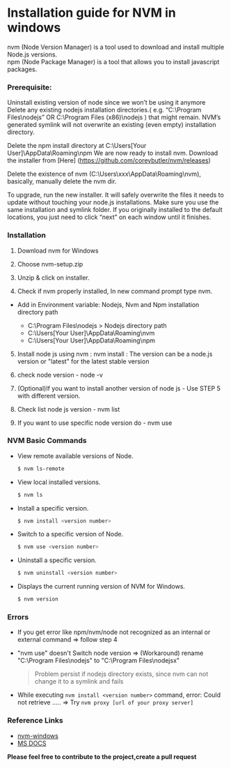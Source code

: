 # Installation guide for NVM in windows
 nvm (Node Version Manager) is a tool used to download and install multiple Node.js versions.<br />
 npm (Node Package Manager) is a tool that allows you to install javascript packages.<br />

### Prerequisite:

 Uninstall existing version of node since we won’t be using it anymore<br />
 Delete any existing nodejs installation directories.( e.g. “C:\Program Files\nodejs” OR C:\Program Files (x86)\nodejs ) that might remain. NVM’s generated symlink will not overwrite an existing (even empty) installation directory.<br />

 Delete the npm install directory at C:\Users\[Your User]\AppData\Roaming\npm We are now ready to install nvm. Download the installer from [Here] (https://github.com/coreybutler/nvm/releases)<br />

 Delete the existence of nvm (C:\Users\xxx\AppData\Roaming\nvm), basically, manually delete the nvm dir.<br />

 To upgrade, run the new installer. It will safely overwrite the files it needs to update without touching your node.js installations. Make sure you use the same installation and symlink folder. If you originally installed to the default locations, you just need to click “next” on each window until it finishes.<br />

### Installation

 1. Download nvm for Windows

 2. Choose nvm-setup.zip

 3. Unzip & click on installer.

 4. Check if nvm properly installed, In new command prompt type nvm.

  - Add in Environment variable: 
    Nodejs, Nvm and Npm installation directory path

    - C:\Program Files\nodejs  	                > Nodejs directory path
    - C:\Users\[Your User]\AppData\Roaming\nvm
    - C:\Users\[Your User]\AppData\Roaming\npm

 5. Install node js using nvm : nvm install <version> : The version can be a node.js version or "latest" for the latest stable version

 6. check node version - node -v 

 7. (Optional)If you want to install another version of node js - Use STEP 5 with different version.

 8. Check list node js version - nvm list

 9. If you want to use specific node version do - nvm use <version>


### NVM Basic Commands

+ View remote available versions of Node.

  ```sh
  $ nvm ls-remote
  ```

+ View local installed versions.

  ```sh
  $ nvm ls
  ```

+ Install a specific version.

  ```sh
  $ nvm install <version number>
  ```

+ Switch to a specific version of Node.

  ```sh
  $ nvm use <version number>
  ```

+ Uninstall a specific version.

  ```sh
  $ nvm uninstall <version number>
  ```

+ Displays the current running version of NVM for Windows.

  ```sh
  $ nvm version 
  ```

### Errors
  - If you get error like npm/nvm/node not recognized as an internal or external command => follow step 4
  
  - "nvm use" doesn't Switch node version => (Workaround) rename "C:\Program Files\nodejs" to "C:\Program Files\nodejsx"
    > Problem persist if nodejs directory exists, since nvm can not change it to a symlink and fails
    
  - While executing `nvm install <version number>` command, error: Could not retrieve ..... => Try `nvm proxy [url of your proxy server]`
    
### Reference Links

* [nvm-windows]
* [MS DOCS]

[nvm-windows]: https://digitaldrummerj.me/windows-running-multiple-versions-of-node/
[MS DOCS]: https://docs.microsoft.com/en-us/windows/nodejs/setup-on-windows


**Please feel free to contribute to the project,create a pull request**

